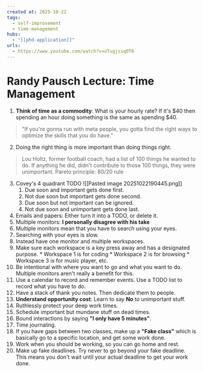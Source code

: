 ```yaml
--- 
created at: 2025-10-22
tags:
  - self-improvement
  - time-management
hubs:
  - "[[phd-application]]"
urls:
  - https://www.youtube.com/watch?v=oTugjssqOT0
---
```


# Randy Pausch Lecture: Time Management

1. **Think of time as a commodity**: What is your hourly rate? If it's $40 then spending an hour doing something is the same as spending $40.
  > "If you're gonna run with meta people, you gotta find the right ways to optimize the skills that you do have."
2. Doing the right thing is more important than doing things right.
  > Lou Holtz, former football coach, had a list of 100 things he wanted to do. If anything he did, didn't contribute to those 100 things, they were unimportant.
  > Pareto principle: 80/20 rule
3. Covey's 4 quadrant TODO
   ![[Pasted image 20251022190445.png]]
   1. Due soon and important gets done first.
   2. Not due soon but important gets done second.
   3. Due soon but not important can be ignored.
   4. Not due soon and unimportant gets done last.
4. Emails and papers: Either turn it into a TODO, or delete it.
5. Multiple monitors: **I personally disagree with his take**
  1. Multiple monitors mean that you have to search using your eyes.
  2. Searching with your eyes is slow.
  3. Instead have one monitor and multiple workspaces.
  4. Make sure each workspace is a key press away and has a designated purpose.
    * Workspace 1 is for coding
    * Workspace 2 is for browsing
    * Workspace 3 is for music player, etc.
  5. Be intentional with where you want to go and what you want to do. Multiple monitors aren't really a benefit for this.
6. Use a calendar to record and remember events. Use a TODO list to record what you have to do.
7. Have a stack of thank you notes. Then dedicate them to people.
8. **Understand opportunity cost**: Learn to say **No** to unimportant stuff.
9. Ruthlessly protect your deep work times.
10. Schedule important but mundane stuff on dead times.
11. Bound interactions by saying **"I only have 5 minutes"**.
12. Time journaling.
13. If you have gaps between two classes, make up a **"Fake class"** which is basically go to a specific location, and get some work done.
14. Work when you should be working, so you can go home and rest.
15. Make up fake deadlines. Try never to go beyond your fake deadline. This means you don't wait until your actual deadline to get your work done.
